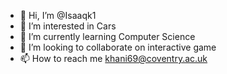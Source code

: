 - 👋 Hi, I’m @Isaaqk1
- 👀 I’m interested in Cars
- 🌱 I’m currently learning Computer Science
- 💞️ I’m looking to collaborate on interactive game
- 📫 How to reach me khani69@coventry.ac.uk

<!---
Isaaqk1/Isaaqk1 is a ✨ special ✨ repository because its `README.md` (this file) appears on your GitHub profile.
You can click the Preview link to take a look at your changes.
--->
